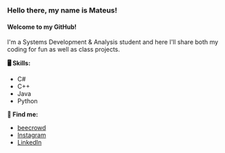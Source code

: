 ### Hello there, my name is Mateus!
#### Welcome to my GitHub!

I'm a Systems Development & Analysis student and here I'll share both my coding for fun as well as class projects.

**🖥️ Skills:**
* C#
* C++
* Java
* Python

**🔎 Find me:**
* [beecrowd](https://judge.beecrowd.com/en/profile/957088)
* [Instagram](https://www.instagram.com/mateuszcalderon/)
* [LinkedIn](https://www.linkedin.com/in/mateus-calderon/)
